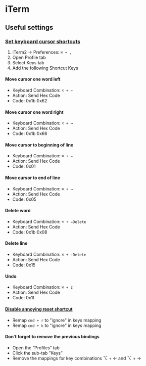 # iTerm

## Useful settings

### [Set keyboard cursor shortcuts][2]

1. iTerm2 -> Preferences: `⌘ + ,`
2. Open Profile tab
3. Select Keys tab
4. Add the following Shortcut Keys

#### Move cursor one word left

* Keyboard Combination: `⌥ + ←`
* Action: Send Hex Code
* Code: 0x1b 0x62

#### Move cursor one word right

* Keyboard Combination: `⌥ + →`
* Action: Send Hex Code
* Code: 0x1b 0x66

#### Move cursor to beginning of line

* Keyboard Combination: `⌘ + ←`
* Action: Send Hex Code
* Code: 0x01

#### Move cursor to end of line

* Keyboard Combination: `⌘ + →`
* Action: Send Hex Code
* Code: 0x05

#### Delete word

* Keyboard Combination: `⌥ + ←Delete`
* Action: Send Hex Code
* Code: 0x1b 0x08

#### Delete line

* Keyboard Combination: `⌘ + ←Delete`
* Action: Send Hex Code
* Code: 0x15

#### Undo

* Keyboard Combination: `⌘ + z`
* Action: Send Hex Code
* Code: 0x1f

#### [Disable annoying reset shortcut][1]

* Remap `cmd + r` to "ignore" in keys mapping
* Remap `cmd + k` to "ignore" in keys mapping

#### Don't forget to remove the previous bindings

* Open the “Profiles” tab
* Click the sub-tab ”Keys”
* Remove the mappings for key combinations ⌥ + ← and ⌥ + →

[1]: <https://code.i-harness.com/en/q/5eaee5>

[2]:<https://superuser.com/questions/800088/why-does-cmd-r-mess-up-vim-on-the-mac-what-is-it-actually-trying-to-do>
